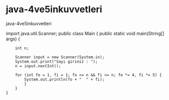 # java-4ve5inkuvvetleri
java-4ve5inkuvvetleri

import java.util.Scanner;
public class Main {
    public static void main(String[] args) {

        int n;

        Scanner input = new Scanner(System.in);
        System.out.print("Sayı giriniz : ");
        n = input.nextInt();

        for (int fo = 1, fi = 1; fo <= n && fi <= n; fo *= 4, fi *= 5) {
            System.out.println(fo + "  " + fi);
            }
        }
    }
